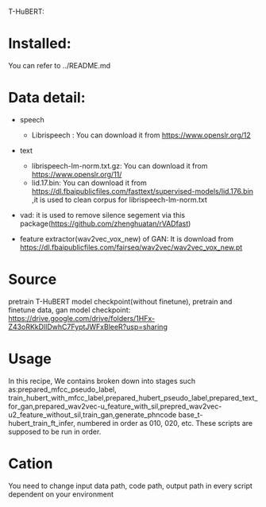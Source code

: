 
T-HuBERT:
# Installed:
You can refer to ../README.md

# Data detail:
- speech
   - Librispeech : You can download it from https://www.openslr.org/12
- text
   - librispeech-lm-norm.txt.gz: You can download it from https://www.openslr.org/11/
   - lid.17.bin: You can download it from https://dl.fbaipublicfiles.com/fasttext/supervised-models/lid.176.bin ,it is used to clean corpus for librispeech-lm-norm.txt

- vad: it is used to remove silence segement via this package(https://github.com/zhenghuatan/rVADfast)
- feature extractor(wav2vec_vox_new) of GAN: It is download from https://dl.fbaipublicfiles.com/fairseq/wav2vec/wav2vec_vox_new.pt

# Source
pretrain T-HuBERT model checkpoint(without finetune), pretrain and finetune data, gan model checkpoint: https://drive.google.com/drive/folders/1HFx-Z43oRKkDIlDwhC7FyptJWFxBleeR?usp=sharing

# Usage
In this recipe, We contains broken down into stages such as:prepared_mfcc_pseudo_label, train_hubert_with_mfcc_label,prepared_hubert_pseudo_label,prepared_text_for_gan,prepared_wav2vec-u_feature_with_sil,prepred_wav2vec-u2_feature_without_sil,train_gan,generate_phncode base_t-hubert_train_ft_infer, numbered in order as 010, 020, etc. These scripts are supposed to be run in order.

# Cation
You need to change input data path, code path, output path in every script dependent on your environment
